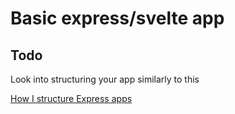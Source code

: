 # Basic express/svelte app

## Todo

Look into structuring your app similarly to this

[How I structure Express apps](https://kentcdodds.com/blog/how-i-structure-express-apps)